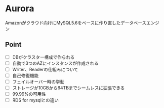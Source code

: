 # Aurora
Amazonがクラウド向けにMySQL5.6をベースに作り直したデータベースエンジン

## Point
- [ ] DBがクラスター構成で作られる
- [ ] 自動で3つのAZにインスタンスが作成される
- [ ] Writer、Readerの仕組みについて
- [ ] 自己修復機能
- [ ] フェイルオーバー時の挙動
- [ ] ストレージが10GBから64TBまでシームレスに拡張できる
- [ ] 99.99%の可用性
- [ ] RDS for mysqlとの違い

